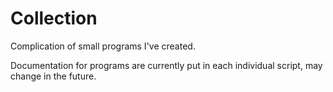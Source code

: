 # Collection
Complication of small programs I've created.

Documentation for programs are currently put in each individual script, may change in the future.
